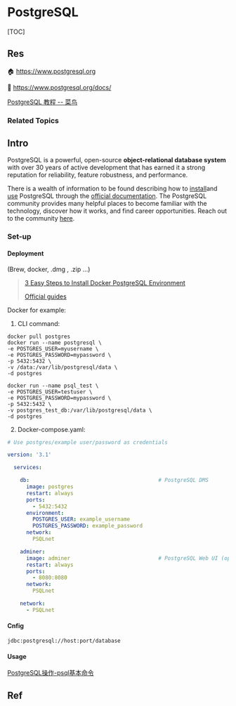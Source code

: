 # PostgreSQL

[TOC]



## Res
🏠 https://www.postgresql.org

📂 https://www.postgresql.org/docs/

[PostgreSQL 教程 -- 菜鸟](https://www.runoob.com/postgresql/postgresql-tutorial.html)


### Related Topics



## Intro
PostgreSQL is a powerful, open-source **object-relational database system** with over 30 years of active development that has earned it a strong reputation for reliability, feature robustness, and performance.

There is a wealth of information to be found describing how to [install](https://www.postgresql.org/download/)and [use](https://www.postgresql.org/docs/) PostgreSQL through the [official documentation](https://www.postgresql.org/docs/). The PostgreSQL community provides many helpful places to become familiar with the technology, discover how it works, and find career opportunities. Reach out to the community [here](https://www.postgresql.org/community/).


### Set-up
#### Deployment
(Brew, docker, .dmg , .zip ...)

> [3 Easy Steps to Install Docker PostgreSQL Environment](https://hevodata.com/learn/docker-postgresql/)
>
> [Official guides](https://hub.docker.com/_/postgres)



Docker for example: 
1. CLI command:
```shell
docker pull postgres
docker run --name postgresql \
-e POSTGRES_USER=myusername \
-e POSTGRES_PASSWORD=mypassword \
-p 5432:5432 \
-v /data:/var/lib/postgresql/data \
-d postgres

docker run --name psql_test \
-e POSTGRES_USER=testuser \
-e POSTGRES_PASSWORD=mypassword \
-p 5432:5432 \
-v postgres_test_db:/var/lib/postgresql/data \
-d postgres

```

2. Docker-compose.yaml: 
```yaml
# Use postgres/example user/password as credentials

version: '3.1'

  services:

    db:											# PostgreSQL DMS
      image: postgres
      restart: always
      ports:
        - 5432:5432
      environment:
        POSTGRES_USER: example_username
        POSTGRES_PASSWORD: example_password
      network:
        PSQLnet

    adminer:
      image: adminer  							# PostgreSQL Web UI (optional)
      restart: always
      ports:
        - 8080:8080
      network:
        PSQLnet

    network:
      - PSQLnet
```
#### Cnfig
```shell
jdbc:postgresql://host:port/database
```
#### Usage
[PostgreSQL操作-psql基本命令](https://www.cnblogs.com/my-blogs-for-everone/p/10226473.html) 



[理解PostgreSQL数据库、模式、表、空间、用户间的关系]:https://aozsky.com/database/postgresql.schema
[PostgreSQL 模式（SCHEMA）]:https://www.runoob.com/postgresql/postgresql-schema.html
[PostgreSQL JDBC客户端接口介绍]:https://www.modb.pro/db/52381
[sonarqube配置postgresql数据库]:https://blog.51cto.com/huny/3263674




## Ref